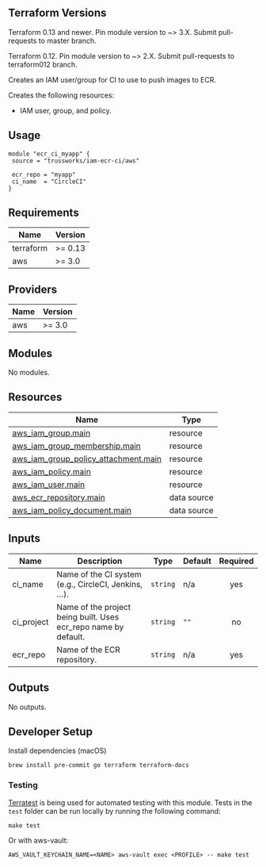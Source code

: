 ## Terraform Versions

Terraform 0.13 and newer. Pin module version to ~> 3.X. Submit pull-requests to master branch.

Terraform 0.12. Pin module version to ~> 2.X. Submit pull-requests to terraform012 branch.

<!-- BEGINNING OF PRE-COMMIT-TERRAFORM DOCS HOOK -->
Creates an IAM user/group for CI to use to push images to ECR.

Creates the following resources:

* IAM user, group, and policy.

## Usage

```hcl
module "ecr_ci_myapp" {
 source = "trussworks/iam-ecr-ci/aws"

 ecr_repo = "myapp"
 ci_name  = "CircleCI"
}
```

## Requirements

| Name | Version |
|------|---------|
| terraform | >= 0.13 |
| aws | >= 3.0 |

## Providers

| Name | Version |
|------|---------|
| aws | >= 3.0 |

## Modules

No modules.

## Resources

| Name | Type |
|------|------|
| [aws_iam_group.main](https://registry.terraform.io/providers/hashicorp/aws/latest/docs/resources/iam_group) | resource |
| [aws_iam_group_membership.main](https://registry.terraform.io/providers/hashicorp/aws/latest/docs/resources/iam_group_membership) | resource |
| [aws_iam_group_policy_attachment.main](https://registry.terraform.io/providers/hashicorp/aws/latest/docs/resources/iam_group_policy_attachment) | resource |
| [aws_iam_policy.main](https://registry.terraform.io/providers/hashicorp/aws/latest/docs/resources/iam_policy) | resource |
| [aws_iam_user.main](https://registry.terraform.io/providers/hashicorp/aws/latest/docs/resources/iam_user) | resource |
| [aws_ecr_repository.main](https://registry.terraform.io/providers/hashicorp/aws/latest/docs/data-sources/ecr_repository) | data source |
| [aws_iam_policy_document.main](https://registry.terraform.io/providers/hashicorp/aws/latest/docs/data-sources/iam_policy_document) | data source |

## Inputs

| Name | Description | Type | Default | Required |
|------|-------------|------|---------|:--------:|
| ci\_name | Name of the CI system (e.g., CircleCI, Jenkins, …). | `string` | n/a | yes |
| ci\_project | Name of the project being built. Uses ecr\_repo name by default. | `string` | `""` | no |
| ecr\_repo | Name of the ECR repository. | `string` | n/a | yes |

## Outputs

No outputs.
<!-- END OF PRE-COMMIT-TERRAFORM DOCS HOOK -->

## Developer Setup

Install dependencies (macOS)

```shell
brew install pre-commit go terraform terraform-docs
```

### Testing

[Terratest](https://github.com/gruntwork-io/terratest) is being used for
automated testing with this module. Tests in the `test` folder can be run
locally by running the following command:

```text
make test
```

Or with aws-vault:

```text
AWS_VAULT_KEYCHAIN_NAME=<NAME> aws-vault exec <PROFILE> -- make test
```
